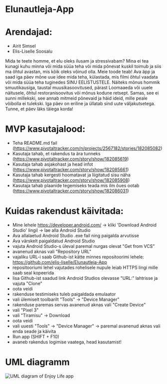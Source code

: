 # Elunautleja-App

# Arendajad:
- Airit Simsel
- Elis-Liselle Soosalu

Mida te teete homme, et elu oleks ilusam ja stressivabam? Mina ei tea kunagi kuhu minna või mida süüa teha või mida põnevat kuskil toimub ja siis ma õhtul avastan, mis kõik oleks võinud olla. Meie toode teab! Ava äpp ja saad iga päev mõne uue idee mida teha, külastada, mis filmi õhtul vaadata või mida süüa teha tuginedes SINU EELISTUSTELE. Näiteks mõnus hommik smuutikausiga, taustal muusikasoovitused, pärast Loomaaeda või uuele näitusele, õhtul restoranisoovitus või mõnus kodune retsept. Samas, see ei sunni millekski, see annab mitmeid põnevaid ja häid ideid, mille peale võibolla ei tulekski. Iga päev on eriline ja üllatab sind uute väljakutsetega. Tunne, et päev läks täiega korda!

# MVP kasutajalood:
- Teha README.md fail (https://www.pivotaltracker.com/n/projects/2567182/stories/182085082)
- Kasutaja tahab, et rakendus ta ära tunneks (https://www.pivotaltracker.com/story/show/182085619)
- Kasutaja tahab asjakohast ja head infot (https://www.pivotaltracker.com/story/show/182085661)
- Kasutaja tahab kergesti hoomatavat ja liigitatud sisu näha (https://www.pivotaltracker.com/story/show/182085908)
- Kasutaja tahab plaanide tegemiseks teada mis ilm õues ootab (https://www.pivotaltracker.com/story/show/182086031)

# Kuidas rakendust käivitada:
- Mine lehele https://developer.android.com/ -> kliki 'Download Android Studio' lingil -> lae alla Android Studio
- Ava allalaetud Android Studio .exe fail ning paigalda arvutisse
- Ava värskelt paigaldatud Android Studio
- vajuta Android Studio-s üleval paremal nurgas olevat "Get from VCS"
- avanenud aknas vali "Repository URL"
- vajaliku URL-i saab Github-ist kätte minnes repositoorimi lehele: https://github.com/elis-liselle/Elunautleja-App
- repositooriumi lehel vajutades rohelisele nupule leiab HTTPS lingi mille saab seal kopeerida
- lisa Github-ist saadud link Android Studios olevasse "URL:" lahtrisse ja vajuta "Clone"
- oota veidi
- rakenduse testimiseks tuleb paigaldada emulaator
- vali ülemiselt toolbarilt "Tools" -> "Device Manager"
- rakenduse paremas servas avanenud aknas vali "Create Device"
- vali "Pixel 3"
- vali "Tiramisu" -> Download
- oota veidi
- vali uuesti "Tools" -> "Device Manager" -> paremal avanenud aknas vali enda seade ja käivita
- Run app (SHIFT + F10)
- avaneb rakendus logimise vaatega, head kasutamist!

# UML diagramm
 ![UML diagram of Enjoy Life app](https://i.stack.imgur.com/9UKE4.png)


